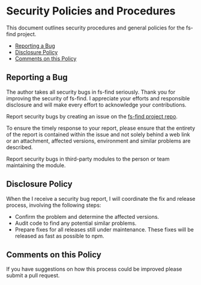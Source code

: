 # Security Policies and Procedures

This document outlines security procedures and general policies for the fs-find
project.

  * [Reporting a Bug](#reporting-a-bug)
  * [Disclosure Policy](#disclosure-policy)
  * [Comments on this Policy](#comments-on-this-policy)

## Reporting a Bug

The author takes all security bugs in fs-find seriously.
Thank you for improving the security of fs-find. I appreciate your efforts and
responsible disclosure and will make every effort to acknowledge your
contributions.

Report security bugs by creating an issue on the [fs-find project repo](https://github.com/zkud/fs-find).

To ensure the timely response to your report, please ensure that the entirety
of the report is contained within the issue and not solely behind a web
link or an attachment, affected versions, environment and similar problems are described.

Report security bugs in third-party modules to the person or team maintaining
the module.

## Disclosure Policy

When the I receive a security bug report, I will coordinate the fix and release process,
involving the following steps:

  * Confirm the problem and determine the affected versions.
  * Audit code to find any potential similar problems.
  * Prepare fixes for all releases still under maintenance. These fixes will be
    released as fast as possible to npm.

## Comments on this Policy

If you have suggestions on how this process could be improved please submit a
pull request.
